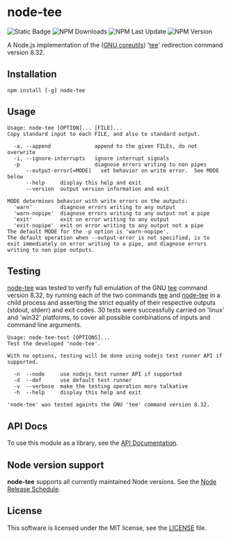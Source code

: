 # node-tee

![Static Badge](https://img.shields.io/badge/GNU%20coreutils-node--tee-blue?logo=GNU&logoColor=FFFFFF)
![NPM Downloads](https://img.shields.io/npm/d18m/%40essamonline%2Fnode-tee?logo=npm&color=lightgreen)
![NPM Last Update](https://img.shields.io/npm/last-update/%40essamonline%2Fnode-tee?logo=npm&color=blue)
![NPM Version](https://img.shields.io/npm/v/%40essamonline%2Fnode-tee?logo=npm)

A Node.js implementation of the ([GNU coreutils](https://www.gnu.org/software/coreutils/ "GNU coreutils")) '[tee](https://www.gnu.org/software/coreutils/manual/html_node/tee-invocation.html "tee")' redirection command version 8.32.

## Installation

```
npm install [-g] node-tee
```

## Usage

```
Usage: node-tee [OPTION]... [FILE]...
Copy standard input to each FILE, and also to standard output.

  -a, --append              append to the given FILEs, do not overwrite
  -i, --ignore-interrupts   ignore interrupt signals
  -p                        diagnose errors writing to non pipes
      --output-error[=MODE]   set behavior on write error.  See MODE below
      --help     display this help and exit
      --version  output version information and exit

MODE determines behavior with write errors on the outputs:
  'warn'         diagnose errors writing to any output
  'warn-nopipe'  diagnose errors writing to any output not a pipe
  'exit'         exit on error writing to any output
  'exit-nopipe'  exit on error writing to any output not a pipe
The default MODE for the -p option is 'warn-nopipe'.
The default operation when --output-error is not specified, is to
exit immediately on error writing to a pipe, and diagnose errors
writing to non pipe outputs.

```

## Testing

[node-tee](bin/node-tee "node-tee") was tested to verify full emulation of the GNU [tee](https://www.gnu.org/software/coreutils/manual/html_node/tee-invocation.html "tee") command version 8.32, by running each of the two commands [tee](https://www.gnu.org/software/coreutils/manual/html_node/tee-invocation.html "tee") and [node-tee](bin/node-tee "node-tee") in a child process and asserting the strict equality of their respective outputs (stdout, stderr) and exit codes. 30 tests were successfully carried on 'linux' and 'win32' platforms, to cover all possible combinations of inputs and command line arguments.
```
Usage: node-tee-test [OPTIONS]...
Test the developed 'node-tee'.

With no options, testing will be done using nodejs test runner API if supported.

  -n  --node     use nodejs test runner API if supported
  -d  --def      use default test runner
  -v  --verbose  make the testing operation more talkative
  -h  --help     display this help and exit

'node-tee' was tested againts the GNU 'tee' command version 8.32.
```

## API Docs

To use this module as a library, see the [API Documentation](https://essamatefelsherif.github.io/node-tee/ "API Documentation").

## Node version support

**node-tee** supports all currently maintained Node versions. See the [Node Release Schedule][].

[node release schedule]: https://github.com/nodejs/Release#release-schedule

## License

This software is licensed under the MIT license, see the [LICENSE](./LICENSE "LICENSE") file.
